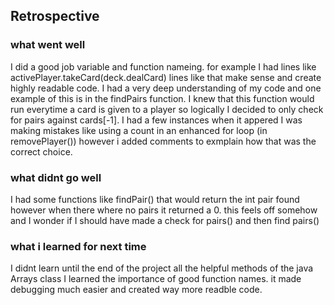 ## Retrospective

### what went well
I did a good job variable and function nameing. for example I had lines like activePlayer.takeCard(deck.dealCard)
lines like that make sense and create highly readable code.
I had a very deep understanding of my code and one example of this is in the findPairs function.
I knew that this function would run everytime a card is given to a player so logically I decided to only check for pairs against cards[-1].
I had a few instances when it appered I was making mistakes like using a count in an enhanced for loop (in removePlayer()) however i added comments to exmplain how that was the correct choice.


### what didnt go well 
I had some functions like findPair() that would return the int pair found
however when there where no pairs it returned a 0. this feels off somehow and I wonder if I should have made a check for pairs() and then find pairs()



### what i learned for next time
I didnt learn until the end of the project all the helpful methods of the java Arrays class
I learned the importance of good function names. it made debugging much easier and created way more readble code.
